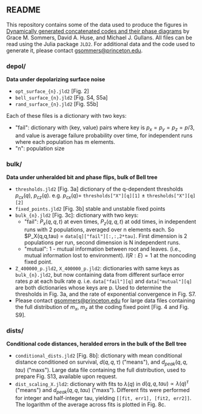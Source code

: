 ## README

This repository contains some of the data used to produce the figures in [Dynamically generated concatenated codes and their phase diagrams](https://arxiv.org/abs/2409.13801) by Grace M. Sommers, David A. Huse, and Michael J. Gullans. All files can be read using the Julia package `JLD2`. For additional data and the code used to generate it, please contact gsommers@princeton.edu.


### depol/

**Data under depolarizing surface noise**

- `opt_surface_{n}.jld2` [Fig. 2]
- `bell_surface_{n}.jld2` [Fig. S4, S5a]
- `rand_surface_{n}.jld2` [Fig. S5b]

Each of these files is a dictionary with two keys:

 - "fail": dictionary with (key, value) pairs where key is $p_x=p_y=p_z=p/3$, and value is average failure probability over time, for independent runs where each population has m elements.
 - "n": population size

### bulk/

**Data under unheralded bit and phase flips, bulk of Bell tree**

- `thresholds.jld2` [Fig. 3a] dictionary of the q-dependent thresholds $p_{cx}(q)$, $p_{cz}(q)$.
         e.g. $p_{cx}(q) =$ `thresholds["X"][q][1]` $\pm$ `thresholds["X"][q][2]`
- `fixed_points.jld2` [Fig. 3b] stable and unstable fixed points
- `bulk_{n}.jld2` [Fig. 3c]: dictionary with two keys:
  * "fail": $P_x(q,q,t)$ at even times, $P_z(q,q,t)$ at odd times, in independent runs with 2 populations, averaged over n elements each. So $P_X(q,q,tau) = `data[q]["fail"][:,:,2*tau]`. First dimension is 2 populations per run, second dimension is N independent runs.
  *  "mutual": 1 - mutual information between root and leaves. (i.e., mutual information lost to environment). $I(R:E)=1$ at the noncoding fixed point.
- `Z_400000_p.jld2`, `X_400000_p.jld2`: dictionaries with same keys as `bulk_{n}.jld2`, but now containing data from different surface error rates $p$ at each bulk rate $q$. i.e. `data["fail"][q]` and `data["mutual"][q]` are both dictionaries whose keys are p. Used to determine the thresholds in Fig. 3a, and the rate of exponential convergence in Fig. S7.
- Please contact gsommers@princeton.edu for large data files containing the full distribution of $m_x$, $m_z$ at the coding fixed point [Fig. 4 and Fig. S9].

### dists/

**Conditional code distances, heralded errors in the bulk of the Bell tree**
- `conditional_dists.jld2` [Fig. 8b]: dictionary with mean conditional distance conditioned on survival, $d(q,q,\tau)$ ("means"), and $d_{peak}(q,q,tau)$ ("maxs"). Large data file containing the full distribution, used to prepare Fig. S13, available upon request.
- `dist_scaling_X.jld2`: dictionary with fits to $\lambda(q)$ in $d(q,q,tau) \propto \lambda(q)^\tau$ ("means") and $d_{peak}(q,q,tau)$ ("maxs"). Different fits were performed for integer and half-integer tau, yielding `[[fit, err1], [fit2, err2]]`. The logarithm of the average across fits is plotted in Fig. 8c. 
